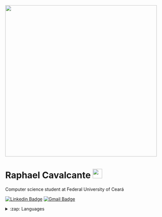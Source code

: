 <img src="https://i.imgur.com/28hRTv5.gif" width="480" align=”center”/>

# Raphael Cavalcante <img src="https://raw.githubusercontent.com/MartinHeinz/MartinHeinz/master/wave.gif" width="30px">
Computer science student at Federal University of Ceará

[![Linkedin Badge](https://img.shields.io/badge/-Raphael%20Cavalcante-831ff5?style=flat-square&logo=Linkedin&logoColor=white&link=https://www.linkedin.com/in/raphaelcsilva/)](https://www.linkedin.com/in/raphaelcsilva/) [![Gmail Badge](https://img.shields.io/badge/-phael.ufc@gmail.com-831ff5?style=flat-square&logo=Gmail&logoColor=white&link=mailto:phael.ufc@gmail.com)](mailto:phael.ufc@gmail.com)


<details>
  <summary>:zap: Languages</summary>
  <img src="https://github-readme-stats.vercel.app/api/top-langs/?username=Raphael3c&layout=compact&bg_color=E4D9FF&text_color=273469">
</details>
